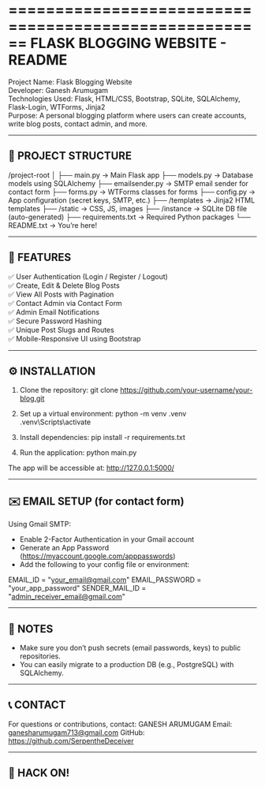======================================================
           FLASK BLOGGING WEBSITE - README
======================================================

Project Name: Flask Blogging Website  
Developer: Ganesh Arumugam  
Technologies Used: Flask, HTML/CSS, Bootstrap, SQLite, SQLAlchemy, Flask-Login, WTForms, Jinja2  
Purpose: A personal blogging platform where users can create accounts, write blog posts, contact admin, and more.

------------------------------------------------------
📁 PROJECT STRUCTURE
------------------------------------------------------

/project-root
│
├── main.py                  → Main Flask app
├── models.py                → Database models using SQLAlchemy
├── emailsender.py           → SMTP email sender for contact form
├── forms.py                 → WTForms classes for forms
├── config.py                → App configuration (secret keys, SMTP, etc.)
├── /templates               → Jinja2 HTML templates
├── /static                  → CSS, JS, images
├── /instance                → SQLite DB file (auto-generated)
├── requirements.txt         → Required Python packages
└── README.txt               → You’re here!

------------------------------------------------------
🚀 FEATURES
------------------------------------------------------

✅ User Authentication (Login / Register / Logout)  
✅ Create, Edit & Delete Blog Posts  
✅ View All Posts with Pagination  
✅ Contact Admin via Contact Form  
✅ Admin Email Notifications  
✅ Secure Password Hashing  
✅ Unique Post Slugs and Routes  
✅ Mobile-Responsive UI using Bootstrap

------------------------------------------------------
⚙️ INSTALLATION
------------------------------------------------------

1. Clone the repository:
   git clone https://github.com/your-username/your-blog.git

2. Set up a virtual environment:
   python -m venv .venv
   .venv\Scripts\activate

3. Install dependencies:
   pip install -r requirements.txt

4. Run the application:
   python main.py

The app will be accessible at:
   http://127.0.0.1:5000/

------------------------------------------------------
✉️ EMAIL SETUP (for contact form)
------------------------------------------------------

Using Gmail SMTP:
- Enable 2-Factor Authentication in your Gmail account
- Generate an App Password (https://myaccount.google.com/apppasswords)
- Add the following to your config file or environment:

EMAIL_ID = "your_email@gmail.com"
EMAIL_PASSWORD = "your_app_password"
SENDER_MAIL_ID = "admin_receiver_email@gmail.com"

------------------------------------------------------
📌 NOTES
------------------------------------------------------

- Make sure you don’t push secrets (email passwords, keys) to public repositories.
- You can easily migrate to a production DB (e.g., PostgreSQL) with SQLAlchemy.

------------------------------------------------------
📞 CONTACT
------------------------------------------------------

For questions or contributions, contact:
GANESH ARUMUGAM 
Email: ganesharumugam713@gmail.com 
GitHub: https://github.com/SerpentheDeceiver

------------------------------------------------------
🧠 HACK ON!
------------------------------------------------------

